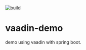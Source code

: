 ![build](https://travis-ci.org/xdoo/vaadin-demo.svg?branch=master)
# vaadin-demo
demo using vaadin with spring boot.

